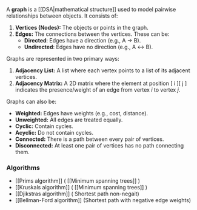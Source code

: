 A **graph** is a [[DSA|mathematical structure]] used to model pairwise relationships between objects. It consists of:

1. **Vertices (Nodes):** The objects or points in the graph.
2. **Edges:** The connections between the vertices. These can be:
    - **Directed**: Edges have a direction (e.g., A → B).
    - **Undirected**: Edges have no direction (e.g., A ↔ B).

Graphs are represented in two primary ways:

1. **Adjacency List:** A list where each vertex points to a list of its adjacent vertices.
2. **Adjacency Matrix:** A 2D matrix where the element at position \[ i \]\[ j \] indicates the presence/weight of an edge from vertex *i* to vertex *j*.

Graphs can also be:

- **Weighted:** Edges have weights (e.g., cost, distance).
- **Unweighted:** All edges are treated equally.
- **Cyclic:** Contain cycles.
- **Acyclic:** Do not contain cycles.
- **Connected:** There is a path between every pair of vertices.
- **Disconnected:** At least one pair of vertices has no path connecting them.
### Algorithms
- [[Prims algorithm]] ( [[Minimum spanning trees]] )
- [[Kruskals algorithm]] ( [[Minimum spanning trees]] )
- [[Djikstras algorithm]] ( Shortest path non-negait)
- [[Bellman-Ford algorithm]] (Shortest path with negative edge weights)